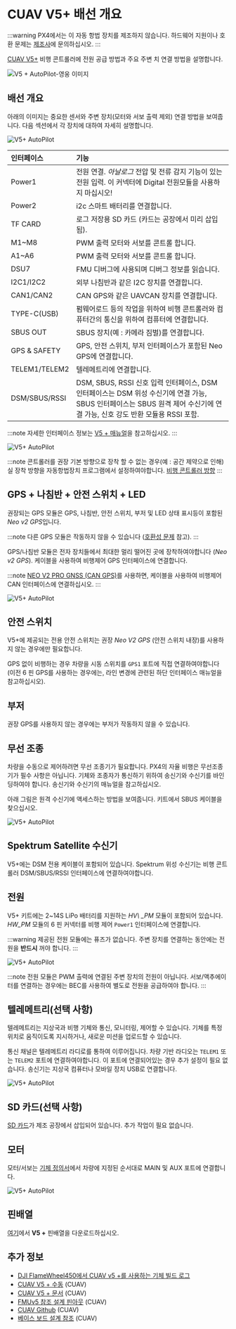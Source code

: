 # CUAV V5+ 배선 개요

:::warning PX4에서는 이 자동 항법 장치를 제조하지 않습니다. 하드웨어 지원이나 호환 문제는 [제조사](https://store.cuav.net/)에 문의하십시오.
:::

[ CUAV V5+](../flight_controller/cuav_v5_plus.md) 비행 콘트롤러에 전원 공급 방법과 주요 주변 치 연결 방법을 설명합니다.

![V5 + AutoPilot-영웅 이미지](../../assets/flight_controller/cuav_v5_plus/v5+_01.png)

## 배선 개요

아래의 이미지는 중요한 센서와 주변 장치(모터와 서보 출력 제외) 연결 방법을 보여줍니다. 다음 섹션에서 각 장치에 대하여 자세히 설명합니다.

![V5+ AutoPilot](../../assets/flight_controller/cuav_v5_plus/connection/v5+_quickstart_01.png)

| 인터페이스           | 기능                                                                                                                  |
|:--------------- |:------------------------------------------------------------------------------------------------------------------- |
| Power1          | 전원 연결. *아날로그* 전압 및 전류 감지 기능이 있는 전원 입력. 이 커넥터에 Digital 전원모듈을 사용하지 마십시오!                                              |
| Power2          | i2c 스마트 배터리를 연결합니다.                                                                                                 |
| TF CARD         | 로그 저장용 SD 카드 (카드는 공장에서 미리 삽입됨).                                                                                     |
| M1~M8           | PWM 출력 모터와 서보를 콘트롤 합니다.                                                                                             |
| A1~A6           | PWM 출력 모터와 서보를 콘트롤 합니다.                                                                                             |
| DSU7            | FMU 디버그에 사용되며 디버그 정보를 읽습니다.                                                                                         |
| I2C1/I2C2       | 외부 나침반과 같은 I2C 장치를 연결합니다.                                                                                           |
| CAN1/CAN2       | CAN GPS와 같은 UAVCAN 장치를 연결합니다.                                                                                       |
| TYPE-C\(USB\) | 펌웨어로드 등의 작업을 위하여 비행 콘트롤러와 컴퓨터간의 통신을 위하여 컴퓨터에 연결합니다.                                                                 |
| SBUS OUT        | SBUS 장치(예 : 카메라 짐벌)를 연결합니다.                                                                                         |
| GPS & SAFETY    | GPS, 안전 스위치, 부저 인터페이스가 포함된 Neo GPS에 연결합니다.                                                                          |
| TELEM1/TELEM2   | 텔레메트리에 연결합니다.                                                                                                       |
| DSM/SBUS/RSSI   | DSM, SBUS, RSSI 신호 입력 인터페이스, DSM 인터페이스는 DSM 위성 수신기에 연결 가능, SBUS 인터페이스는 SBUS 원격 제어 수신기에 연결 가능, 신호 강도 반환 모듈용 RSSI 포함. |


:::note
자세한 인터페이스 정보는 [V5 + 매뉴얼](http://manual.cuav.net/V5-Plus.pdf)을 참고하십시오.
:::

![V5+ AutoPilot](../../assets/flight_controller/cuav_v5_plus/connection/v5+_quickstart_02.png)

:::note
콘트롤러를 권장 기본 방향으로 장착 할 수 없는 경우(예 : 공간 제약으로 인해) 실 장착 방향을 자동항법장치 프로그램에서 설정하여야합니다. [비행 콘트롤러 방향](../advanced_features/rtk-gps.md)
:::

## GPS + 나침반 + 안전 스위치 + LED

권장되는 GPS 모듈은 GPS, 나침반, 안전 스위치, 부저 및 LED 상태 표시등이 포함된 *Neo v2 GPS*입니다.

:::note
다른 GPS 모듈은 작동하지 않을 수 있습니다 ([호환성 문제](../flight_controller/cuav_v5_nano.md#compatibility_gps) 참고).
:::

GPS/나침반 모듈은 전자 장치들에서 최대한 멀리 떨어진 곳에 장착하여야합니다 (*Neo v2 GPS*). 케이블을 사용하여 비행제어 GPS 인터페이스에 연결합니다.

:::note
[NEO V2 PRO GNSS (CAN GPS)](http://doc.cuav.net/gps/neo-series-gnss/en/neo-v2-pro.html)를 사용하면, 케이블을 사용하여 비행제어 CAN 인터페이스에 연결하십시오.
:::

![V5+ AutoPilot](../../assets/flight_controller/cuav_v5_plus/connection/v5+_quickstart_03.png)

## 안전 스위치 

V5+에 제공되는 전용 안전 스위치는 권장 *Neo V2 GPS* (안전 스위치 내장)를 사용하지 않는 경우에만 필요합니다.

GPS 없이 비행하는 경우 차량을 시동 스위치를 `GPS1` 포트에 직접 연결하여야합니다 (이전 6 핀 GPS를 사용하는 경우에는, 라인 변경에 관련된 하단 인터페이스 매뉴얼을 참고하십시오).

## 부저

권장 GPS를 사용하지 않는 경우에는 부저가 작동하지 않을 수 있습니다.

## 무선 조종

차량을 수동으로 제어하려면 무선 조종기가 필요합니다. PX4의 자율 비행은 무선조종기가 필수 사항은 아닙니다. 기체와 조종자가 통신하기 위하여 송신기와 수신기를 바인딩하여야 합니다. 송신기와 수신기의 매뉴얼을 참고하십시오.

아래 그림은 원격 수신기에 액세스하는 방법을 보여줍니다. 키트에서 SBUS 케이블을 찾으십시오.

![V5+ AutoPilot](../../assets/flight_controller/cuav_v5_plus/connection/v5+_quickstart_04.png)

## Spektrum Satellite 수신기

V5+에는 DSM 전용 케이블이 포함되어 있습니다. Spektrum 위성 수신기는 비행 콘트롤러 DSM/SBUS/RSSI 인터페이스에 연결하여야합니다.

## 전원

V5+ 키트에는 2~14S LiPo 배터리를 지원하는 *HV\ _PM* 모듈이 포함되어 있습니다. *HW\_PM* 모듈의 6 핀 커넥터를 비행 제어 `Power1` 인터페이스에 연결합니다.

:::warning
제공된 전원 모듈에는 퓨즈가 없습니다. 주변 장치를 연결하는 동안에는 전원을 **반드시** 꺼야 합니다.
:::

![V5+ AutoPilot](../../assets/flight_controller/cuav_v5_plus/connection/v5+_quickstart_01.png)

:::note
전원 모듈은 PWM 출력에 연결된 주변 장치의 전원이 아닙니다. 서보/액추에이터를 연결하는 경우에는 BEC를 사용하여 별도로 전원을 공급하여야 합니다.
:::

## 텔레메트리(선택 사항)

텔레메트리는 지상국과 비행 기체와 통신, 모니터링, 제어할 수 있습니다. 기체를 특정 위치로 움직이도록 지시하거나, 새로운 미션을 업로드할 수 있습니다.

통신 채널은 텔레메트리 라디로를 통하여 이루어집니다. 차량 기반 라디오는 `TELEM1` 또는 `TELEM2` 포트에 연결하여야합니다. 이 포트에 연결되어있는 경우 추가 설정이 필요 없습니다. 송신기는 지상국 컴퓨터나 모바일 장치 USB로 연결합니다.

![V5+ AutoPilot](../../assets/flight_controller/cuav_v5_plus/connection/v5+_quickstart_06.png)

<span id="sd_card"></span>

## SD 카드(선택 사항)

[SD 카드](../getting_started/px4_basic_concepts.md#sd_cards)가 제조 공장에서 삽입되어 있습니다. 추가 작업이 필요 없습니다.

## 모터

모터/서보는 [기체 정의서](../airframes/airframe_reference.md)에서 차량에 지정된 순서대로 MAIN 및 AUX 포트에 연결합니다.

![V5+ AutoPilot](../../assets/flight_controller/cuav_v5_plus/connection/v5+_quickstart_07.png)

## 핀배열

[여기](http://manual.cuav.net/V5-Plus.pdf)에서 **V5 +** 핀배열을 다운로드하십시오.

## 추가 정보

- [DJI FlameWheel450에서 CUAV v5 +를 사용하는 기체 빌드 로그](../frames_multicopter/dji_f450_cuav_5plus.md)
- [CUAV V5 + 수동](http://manual.cuav.net/V5-Plus.pdf) (CUAV)
- [CUAV V5 + 문서](http://doc.cuav.net/flight-controller/v5-autopilot/en/v5+.html) (CUAV)
- [FMUv5 참조 설계 핀아웃](https://docs.google.com/spreadsheets/d/1-n0__BYDedQrc_2NHqBenG1DNepAgnHpSGglke-QQwY/edit#gid=912976165) (CUAV)
- [CUAV Github](https://github.com/cuav) (CUAV)
- [베이스 보드 설계 참조](https://github.com/cuav/hardware/tree/master/V5_Autopilot/V5%2B/V5%2BBASE) (CUAV)